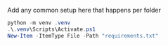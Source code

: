 Add any common setup here that happens per folder

```powershell
python -m venv .venv
.\.venv\Scripts\Activate.ps1
New-Item -ItemType File -Path "requirements.txt"
```